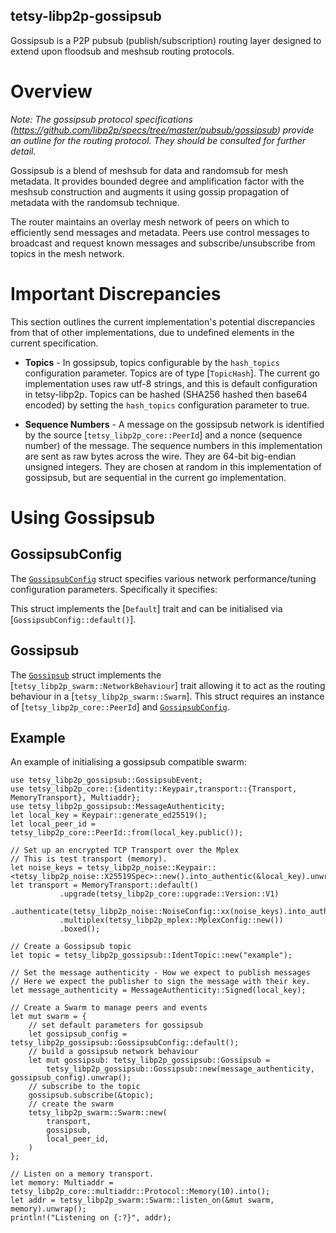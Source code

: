 ## tetsy-libp2p-gossipsub

Gossipsub is a P2P pubsub (publish/subscription) routing layer designed to extend upon
floodsub and meshsub routing protocols.

# Overview

*Note: The gossipsub protocol specifications
(https://github.com/libp2p/specs/tree/master/pubsub/gossipsub) provide an outline for the
routing protocol. They should be consulted for further detail.*

Gossipsub  is a blend of meshsub for data and randomsub for mesh metadata. It provides bounded
degree and amplification factor with the meshsub construction and augments it using gossip
propagation of metadata with the randomsub technique.

The router maintains an overlay mesh network of peers on which to efficiently send messages and
metadata.  Peers use control messages to broadcast and request known messages and
subscribe/unsubscribe from topics in the mesh network.

# Important Discrepancies

This section outlines the current implementation's potential discrepancies from that of other
implementations, due to undefined elements in the current specification.

- **Topics** -  In gossipsub, topics configurable by the `hash_topics` configuration parameter.
Topics are of type [`TopicHash`]. The current go implementation uses raw utf-8 strings, and this
is default configuration in tetsy-libp2p. Topics can be hashed (SHA256 hashed then base64
encoded) by setting the `hash_topics` configuration parameter to true.

- **Sequence Numbers** - A message on the gossipsub network is identified by the source
[`tetsy_libp2p_core::PeerId`] and a nonce (sequence number) of the message. The sequence numbers in
this implementation are sent as raw bytes across the wire. They are 64-bit big-endian unsigned
integers. They are chosen at random in this implementation of gossipsub, but are sequential in
the current go implementation.

# Using Gossipsub

## GossipsubConfig

The [`GossipsubConfig`] struct specifies various network performance/tuning configuration
parameters. Specifically it specifies:

[`GossipsubConfig`]: struct.Config.html

This struct implements the [`Default`] trait and can be initialised via
[`GossipsubConfig::default()`].


## Gossipsub

The [`Gossipsub`] struct implements the [`tetsy_libp2p_swarm::NetworkBehaviour`] trait allowing it to
act as the routing behaviour in a [`tetsy_libp2p_swarm::Swarm`]. This struct requires an instance of
[`tetsy_libp2p_core::PeerId`] and [`GossipsubConfig`].

[`Gossipsub`]: struct.Gossipsub.html

## Example

An example of initialising a gossipsub compatible swarm:

```
use tetsy_libp2p_gossipsub::GossipsubEvent;
use tetsy_libp2p_core::{identity::Keypair,transport::{Transport, MemoryTransport}, Multiaddr};
use tetsy_libp2p_gossipsub::MessageAuthenticity;
let local_key = Keypair::generate_ed25519();
let local_peer_id = tetsy_libp2p_core::PeerId::from(local_key.public());

// Set up an encrypted TCP Transport over the Mplex
// This is test transport (memory).
let noise_keys = tetsy_libp2p_noise::Keypair::<tetsy_libp2p_noise::X25519Spec>::new().into_authentic(&local_key).unwrap();
let transport = MemoryTransport::default()
           .upgrade(tetsy_libp2p_core::upgrade::Version::V1)
           .authenticate(tetsy_libp2p_noise::NoiseConfig::xx(noise_keys).into_authenticated())
           .multiplex(tetsy_libp2p_mplex::MplexConfig::new())
           .boxed();

// Create a Gossipsub topic
let topic = tetsy_libp2p_gossipsub::IdentTopic::new("example");

// Set the message authenticity - How we expect to publish messages
// Here we expect the publisher to sign the message with their key.
let message_authenticity = MessageAuthenticity::Signed(local_key);

// Create a Swarm to manage peers and events
let mut swarm = {
    // set default parameters for gossipsub
    let gossipsub_config = tetsy_libp2p_gossipsub::GossipsubConfig::default();
    // build a gossipsub network behaviour
    let mut gossipsub: tetsy_libp2p_gossipsub::Gossipsub =
        tetsy_libp2p_gossipsub::Gossipsub::new(message_authenticity, gossipsub_config).unwrap();
    // subscribe to the topic
    gossipsub.subscribe(&topic);
    // create the swarm
    tetsy_libp2p_swarm::Swarm::new(
        transport,
        gossipsub,
        local_peer_id,
    )
};

// Listen on a memory transport.
let memory: Multiaddr = tetsy_libp2p_core::multiaddr::Protocol::Memory(10).into();
let addr = tetsy_libp2p_swarm::Swarm::listen_on(&mut swarm, memory).unwrap();
println!("Listening on {:?}", addr);
```